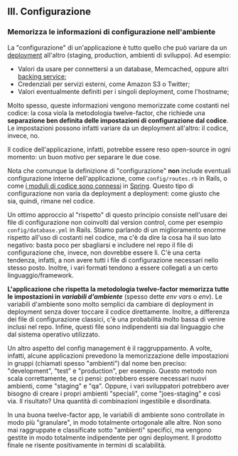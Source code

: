 ## III. Configurazione
### Memorizza le informazioni di configurazione nell'ambiente

La "configurazione" di un'applicazione è tutto quello che può variare da un [deployment](./codebase) all'altro (staging, production, ambienti di sviluppo). Ad esempio:

* Valori da usare per connettersi a un database, Memcached, oppure altri [backing service](./backing-services);
* Credenziali per servizi esterni, come Amazon S3 o Twitter;
* Valori eventualmente definiti per i singoli deployment, come l'hostname;

Molto spesso, queste informazioni vengono memorizzate come costanti nel codice: la cosa viola la metodologia twelve-factor, che richiede una **separazione ben definita delle impostazioni di configurazione dal codice**. Le impostazioni possono infatti variare da un deployment all'altro: il codice, invece, no.

Il codice dell'applicazione, infatti, potrebbe essere reso open-source in ogni momento: un buon motivo per separare le due cose.

Nota che comunque la definizione di "configurazione" **non** include eventuali configurazione interne dell'applicazione, come `config/routes.rb` in Rails, o come [i moduli di codice sono connessi](http://static.springsource.org/spring/docs/2.5.x/reference/beans.html) in [Spring](http://www.springsource.org/). Questo tipo di configurazione non varia da deployment a deployment: come giusto che sia, quindi, rimane nel codice.

Un ottimo approccio al "rispetto" di questo principio consiste nell'usare dei file di configurazione non coinvolti dal version control, come per esempio `config/database.yml` in Rails. Stiamo parlando di un miglioramento enorme rispetto all'uso di costanti nel codice, ma c'è da dire la cosa ha il suo lato negativo: basta poco per sbagliarsi e includere nel repo il file di configurazione che, invece, non dovrebbe essere lì. C'è una certa tendenza, infatti, a non avere tutti i file di configurazione necessari nello stesso posto. Inoltre, i vari formati tendono a essere collegati a un certo linguaggio/framework.

**L'applicazione che rispetta la metodologia twelve-factor memorizza tutte le impostazioni in *variabili d'ambiente*** (spesso dette *env vars* o *env*). Le variabili d'ambiente sono molto semplici da cambiare di deployment in deployment senza dover toccare il codice direttamente. Inoltre, a differenza dei file di configurazione classici, c'è una probabilità molto bassa di venire inclusi nel repo. Infine, questi file sono indipendenti sia dal linguaggio che dal sistema operativo utilizzato.

Un altro aspetto del config management è il raggruppamento. A volte, infatti, alcune applicazioni prevedono la memorizzazione delle impostazioni in gruppi (chiamati spesso "ambienti") dal nome ben preciso: "development", "test" e "production", per esempio. Questo metodo non scala correttamente, se ci pensi: potrebbero essere necessari nuovi ambienti, come "staging" e "qa". Oppure, i vari sviluppatori potrebbero aver bisogno di creare i propri ambienti "speciali", come "joes-staging" e così via. Il risultato? Una quantità di combinazioni ingestibile e disordinata.

In una buona twelve-factor app, le variabili di ambiente sono controllate in modo più "granulare", in modo totalmente ortogonale alle altre. Non sono mai raggruppate e classificate sotto "ambienti" specifici, ma vengono gestite in modo totalmente indipendente per ogni deployment. Il prodotto finale ne risente positivamente in termini di scalabilità.